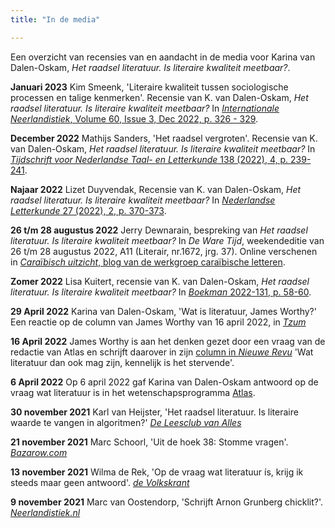 ```yaml
---
title: "In de media"

---
```


Een overzicht van recensies van en aandacht in de media voor Karina van Dalen-Oskam, *Het raadsel literatuur. Is literaire kwaliteit meetbaar?*.

**Januari 2023** Kim Smeenk, 'Literaire kwaliteit tussen sociologische processen en talige kenmerken'. Recensie van K. van Dalen-Oskam, *Het raadsel literatuur. Is literaire kwaliteit meetbaar?* In [*Internationale Neerlandistiek*, Volume 60, Issue 3, Dec 2022, p. 326 - 329](https://doi.org/10.5117/IN2022.3.007.SMEE).

**December 2022** Mathijs Sanders, 'Het raadsel vergroten'. Recensie van K. van Dalen-Oskam, *Het raadsel literatuur. Is literaire kwaliteit meetbaar?* In [*Tijdschrift voor Nederlandse Taal- en Letterkunde* 138 (2022), 4, p. 239-241](https://doi.org/10.5117/TNTL2022.4.005.SAND).

**Najaar 2022** Lizet Duyvendak, Recensie van K. van Dalen-Oskam, *Het raadsel literatuur. Is literaire kwaliteit meetbaar?* In [*Nederlandse Letterkunde* 27 (2022), 2, p. 370-373](https://doi-org.proxy.uba.uva.nl/10.5117/NEDLET2022.2.005.DUYV).

**26 t/m 28 augustus 2022** Jerry Dewnarain, bespreking van *Het raadsel literatuur. Is literaire kwaliteit meetbaar?* In *De Ware Tijd*, weekendeditie van 26 t/m 28 augustus 2022, A11 (Literair, nr.1672, jrg. 37). Online verschenen in [*Caraïbisch uitzicht*, blog van de werkgroep caraïbische letteren](https://werkgroepcaraibischeletteren.nl/het-raadsel-literatuur-is-literaire-kwaliteit-meetbaar/).

**Zomer 2022** Lisa Kuitert, recensie van K. van Dalen-Oskam, *Het raadsel literatuur. Is literaire kwaliteit meetbaar?* In [*Boekman* 2022-131, p. 58-60](https://www.boekman.nl/wp-content/uploads/2022/05/BM131_Boekbesprekingen.pdf).

**29 April 2022** Karina van Dalen-Oskam, 'Wat is literatuur, James Worthy?' Een reactie op de column van James Worthy van 16 april 2022, in [*Tzum*](https://www.tzum.info/2022/04/column-karina-van-dalen-oskam-wat-is-literatuur-james-worthy/)

**16 April 2022** James Worthy is aan het denken gezet door een vraag van de redactie van Atlas en schrijft daarover in zijn [column in *Nieuwe Revu*](https://revu.nl/artikel/477183/wat-literatuur-dan-ook-mag-zijn-kennelijk-is-het-stervende) 'Wat literatuur dan ook mag zijn, kennelijk is het stervende'.

**6 April 2022** Op 6 april 2022 gaf Karina van Dalen-Oskam antwoord op de vraag wat literatuur is in het wetenschapsprogramma [Atlas](https://www.npostart.nl/wat-is-literatuur/06-04-2022/POMS_NTR_16866231).

**30 november 2021** Karl van Heijster, 'Het raadsel literatuur. Is literaire waarde te vangen in algoritmen?' [*De Leesclub van Alles*](https://deleesclubvanalles.nl/recensie/het-raadsel-literatuur/)

**21 november 2021** Marc Schoorl, 'Uit de hoek 38: Stomme vragen'. [*Bazarow.com*](https://bazarow.com/nieuws/uit-de-hoek-38-stomme-vragen)

**13 november 2021** Wilma de Rek, 'Op de vraag wat literatuur ís, krijg ik steeds maar geen antwoord'.  [*de Volkskrant*](https://www.volkskrant.nl/cultuur-media/op-de-vraag-wat-literatuur-is-krijg-ik-steeds-maar-geen-antwoord~beff7237/)

**9 november 2021** Marc van Oostendorp, 'Schrijft Arnon Grunberg chicklit?'. [*Neerlandistiek.nl*](https://neerlandistiek.nl/2021/11/schrijft-arnon-grunberg-chicklit/)
